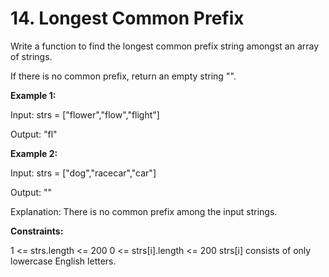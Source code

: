 # 14. Longest Common Prefix

Write a function to find the longest common prefix string amongst an array of strings.

If there is no common prefix, return an empty string "".

**Example 1:**

Input: strs = ["flower","flow","flight"]

Output: "fl"

**Example 2:**

Input: strs = ["dog","racecar","car"]

Output: ""

Explanation: There is no common prefix among the input strings.
 

**Constraints:**

1 <= strs.length <= 200
0 <= strs[i].length <= 200
strs[i] consists of only lowercase English letters.